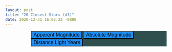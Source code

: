 ```yaml
---
layout: post
title: "20 Closest Stars (d3)"
date: 2020-12-31 16:02:22 -0800
---
```


<html>

<head>
		<meta charset="UTF-8"/>
		<meta name='viewport' path1tent='width=device-width,initial-scale=1.0'/>
		<title>20 Closest Stars</title>
    <style>
body {
  color: lightgray;
  width: 800px;
  font-family:Arial, Helvetica, sans-serif
  }
.controls {
  margin-left: 80px;
  background-color: darkslategray
}
.initial-content {
  background-color: darkslategray
}
button {
  background-color: dodgerblue;
  font-family:Arial, Helvetica, sans-serif;
  font-size: 16px
}
g {
  font-size: 13px
}
    </style>
		<script src='https://d3js.org/d3.v6.min.js'></script>
		<!--<script src='C:\AllThingsData\Projects\d3\Source\v6\d3.min.js'></script>-->
	</head>
  <body>
    <!-- Chart container -->
    <div class='bar-chart-container'></div>

  <!-- Controls -->
  <div class='controls'>
      <button data-name='Apparent Magnitude'>Apparent Magnitude</button>
      <button data-name='Absolute Magnitude'>Absolute Magnitude</button>
      <button data-name='Distance Light Years'>Distance Light Years</button>
    </div>
     <!-- Javascript logic -->
     <script>
     var data = [
  {
    "Name": "Deneb",
    "Astronomical Name": "Alpha Cygni",
    "Apparent Magnitude": 1.25,
    "Absolute Magnitude": -8.73,
 "Distance Light Years": 1467
  },
 {
   "Name": "Rigel",
   "Astronomical Name": "Beta Orionis",
   "Apparent Magnitude": 0.18,
   "Absolute Magnitude": -6.69,
"Distance Light Years": 773
 },
 {
   "Name": "Antares",
   "Astronomical Name": "Alpha Scorpii",
   "Apparent Magnitude": 1.06,
   "Absolute Magnitude": -5.28,
"Distance Light Years": 604
 },
 {
   "Name": "Hadar",
   "Astronomical Name": "Beta Centauri",
   "Apparent Magnitude": 0.61,
   "Absolute Magnitude": -5.42,
"Distance Light Years": 526
 },
 {
   "Name": "Betelgeuse",
   "Astronomical Name": "Alpha Orionis",
   "Apparent Magnitude": 0.45,
   "Absolute Magnitude": -5.14,
"Distance Light Years": 522
 },
{
   "Name": "Mimosa",
   "Astronomical Name": "Beta Crucis",
   "Apparent Magnitude": 1.25,
   "Absolute Magnitude": -3.92,
"Distance Light Years": 352
 },
 {
   "Name": "Acrux",
   "Astronomical Name": "Alpha Crucis",
   "Apparent Magnitude": 0.77,
   "Absolute Magnitude": -4.19,
"Distance Light Years": 321
 },
 {
   "Name": "Canopus",
   "Astronomical Name": "Alpha Carinae",
   "Apparent Magnitude": -0.62,
   "Absolute Magnitude": -5.53,
"Distance Light Years": 313
 },
 {
   "Name": "Spica",
   "Astronomical Name": "Alpha Virginis",
   "Apparent Magnitude": 0.98,
   "Absolute Magnitude": -3.55,
"Distance Light Years": 262
 },
 {
   "Name": "Achernar",
   "Astronomical Name": "Alpha Eridani",
   "Apparent Magnitude": 0.45,
   "Absolute Magnitude": -2.77,
"Distance Light Years": 144
 },
 {
   "Name": "Aldebaran",
   "Astronomical Name": "Alpha Tauri",
   "Apparent Magnitude": 0.87,
   "Absolute Magnitude": -0.63,
"Distance Light Years": 65
 },
 {
   "Name": "Capella",
   "Astronomical Name": "Alpha Aurigae",
   "Apparent Magnitude": 0.08,
   "Absolute Magnitude": -0.48,
"Distance Light Years": 42
 },
 {
   "Name": "Arcturus",
   "Astronomical Name": "Alpha Bootis",
   "Apparent Magnitude": -0.05,
   "Absolute Magnitude": -0.31,
"Distance Light Years": 37
 },
 {
   "Name": "Pollux",
   "Astronomical Name": "Beta Geminorum",
   "Apparent Magnitude": 1.16,
   "Absolute Magnitude": 1.09,
"Distance Light Years": 34
 },
 {
   "Name": "Vega",
   "Astronomical Name": "Alpha Lyrae",
   "Apparent Magnitude": 0.03,
   "Absolute Magnitude": 0.58,
"Distance Light Years": 25
 },
 {
   "Name": "Fomalhaut",
   "Astronomical Name": "Alpha Piscis Austrini",
   "Apparent Magnitude": 1.17,
   "Absolute Magnitude": 1.74,
"Distance Light Years": 25
 },
 {
   "Name": "Altair",
   "Astronomical Name": "Alpha Aquilae",
   "Apparent Magnitude": 0.76,
   "Absolute Magnitude": 2.2,
"Distance Light Years": 17
 },
 {
   "Name": "Procyon",
   "Astronomical Name": "Alpha Canis Minoris",
   "Apparent Magnitude": 0.4,
   "Absolute Magnitude": 2.68,
"Distance Light Years": 11
 },
  {
   "Name": "Sirius",
   "Astronomical Name": "Alpha Canis Majoris",
   "Apparent Magnitude": -1.44,
   "Absolute Magnitude": 1.45,
"Distance Light Years": 9
 },
 {
   "Name": "Alpha Centauri",
   "Astronomical Name": "Rigel Kentaurus",
   "Apparent Magnitude": -0.01,
   "Absolute Magnitude": 4.34,
"Distance Light Years": 4
 }
 ]
// Main function.
  let metric = 'Distance Light Years';
  // Click handler.
  function click() {
    metric = this.dataset.name;
    const updatedData = data
    .sort((a, b) => b[metric] - a[metric]);
    update(updatedData);
  }
  // General Update Pattern.
  function update(data) {
    // Update scales.
    const mmin = d3.min(data, d => d[metric]);
    const mmax = d3.max(data, d => d[metric]);
    xScale.domain([mmin < 0 ? 1.1 * mmin : -10, mmax]);
    yScale.domain(data.map(d => d.Name));
    // Set up transition.
    const dur = 1000;
    const t = d3.transition().duration(dur);
    // Update bars.
    bars
      .selectAll('.bar')
      .data(data, d => d.Name)
      .join(
        enter => {
          enter
            .append('rect')
            .attr('class', 'bar')
            .attr('y', d => yScale(d.Name))
            .attr('height', yScale.bandwidth())
            .style('fill', 'dodgerblue')
            .transition(t)
            .delay((d, i) => i * 20)
            .attr('width', d => xScale(d[metric]))
            .style('fill', 'dodgerblue');
        },
         update => {
          update
            .transition(t)
            .delay((d, i) => i * 20)
            .attr('y', d => yScale(d.Name))
            .attr('width', d => xScale(d[metric]));
        },
       exit => {
          exit
            .transition()
            .duration(dur / 2)
            .style('fill-opacity', 0)
            .remove();
        }
      );
    // Update Axes.
    xAxisDraw.transition(t).call(xAxis.scale(xScale));
    yAxisDraw.transition(t).call(yAxis.scale(yScale));
    yAxisDraw.selectAll('text').attr('dx', '-0.6em');
    // Update header.
    headline.text(`${metric}`)
            .style('fill','lightgray' );
  }
  // Margin convention.
  const margin = { top: 80, right: 40, bottom: 40, left: 100 };
  const width = 600 - margin.right - margin.left;
  const height = 500 - margin.top - margin.bottom;
  // Scales.
  const xScale = d3.scaleLinear().range([0, width]);
  const yScale = d3
    .scaleBand()
    .rangeRound([height, 0])
    .paddingInner(0.25);
  // Draw base.
  const svg = d3
    .select('.bar-chart-container')
    .append('svg')
    .attr('width', width + margin.right + margin.left)
    .attr('height', height + margin.top + margin.bottom)
    .append('g')
    .attr('transform', `translate(${margin.left}, ${margin.top})`);
  // Draw header.
  const header = svg
    .append('g')
    .attr('class', 'bar-header')
    .attr('transform', `translate(0,${-margin.top * 0.6})`)
    .append('text');
  const headline = header.append('tspan');
  header
    .append('tspan')
    .attr('x', 0)
    .attr('dy', '1.5em')
    .style('font-size', '0.8em')
    .style('fill', 'lightgray')
    .text('20 brightest stars as seen from Earth, excluding the Sun');
  // Draw Bars.
  const bars = svg.append('g').attr('class', 'bars');
  // Draw x axis.
  const xAxis = d3
    .axisTop(xScale)
    .ticks(5)
    .tickSizeInner(-height)
    .tickSizeOuter(0);
  const xAxisDraw = svg.append('g').attr('class', 'x axis');
  // Draw y axis.
  const yAxis = d3.axisLeft(yScale).tickSize(0);
  const yAxisDraw = svg.append('g').attr('class', 'y axis');
  // Initial bar render.
  const starData = data
update(starData);
  // Listen to click events.
  d3.selectAll('button').on('click', click);
     </script>
    </body>
</html>